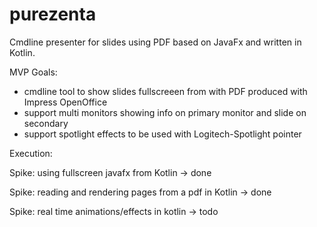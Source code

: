 # purezenta
Cmdline presenter for slides using PDF based on JavaFx and written in Kotlin.

MVP Goals: 
* cmdline tool to show slides fullscreeen from with PDF produced with Impress OpenOffice
* support multi monitors showing info on primary monitor and slide on secondary
* support spotlight effects to be used with Logitech-Spotlight pointer


Execution:

Spike: using fullscreen javafx from Kotlin -> done

Spike: reading and rendering pages from a pdf in Kotlin -> done

Spike: real time animations/effects in kotlin -> todo

